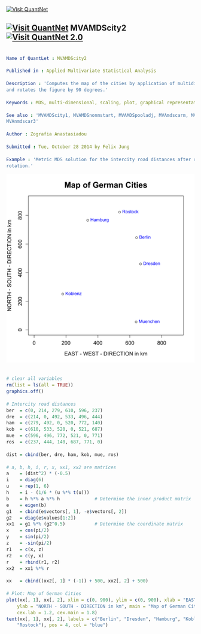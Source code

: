 
[<img src="https://github.com/QuantLet/Styleguide-and-Validation-procedure/blob/master/pictures/banner.png" alt="Visit QuantNet">](http://quantlet.de/index.php?p=info)

## [<img src="https://github.com/QuantLet/Styleguide-and-Validation-procedure/blob/master/pictures/qloqo.png" alt="Visit QuantNet">](http://quantlet.de/) **MVAMDScity2** [<img src="https://github.com/QuantLet/Styleguide-and-Validation-procedure/blob/master/pictures/QN2.png" width="60" alt="Visit QuantNet 2.0">](http://quantlet.de/d3/ia)

```yaml

Name of QuantLet : MVAMDScity2

Published in : Applied Multivariate Statistical Analysis

Description : 'Computes the map of the cities by application of multidimensional scaling. Reflects
and rotates the figure by 90 degrees.'

Keywords : MDS, multi-dimensional, scaling, plot, graphical representation

See also : 'MVAMDScity1, MVAMDSnonmstart, MVAMDSpooladj, MVAmdscarm, MVAnmdscar1, MVAnmdscar2,
MVAnmdscar3'

Author : Zografia Anastasiadou

Submitted : Tue, October 28 2014 by Felix Jung

Example : 'Metric MDS solution for the intercity road distances after reflection and 90 degrees
rotation.'

```

![Picture1](MVAMDScity2_1.png)


```r

# clear all variables
rm(list = ls(all = TRUE))
graphics.off()

# Intercity road distances
ber  = c(0, 214, 279, 610, 596, 237)
dre  = c(214, 0, 492, 533, 496, 444)
ham  = c(279, 492, 0, 520, 772, 140)
kob  = c(610, 533, 520, 0, 521, 687)
mue  = c(596, 496, 772, 521, 0, 771)
ros  = c(237, 444, 140, 687, 771, 0)

dist = cbind(ber, dre, ham, kob, mue, ros)

# a, b, h, i, r, x, xx1, xx2 are matrices
a    = (dist^2) * (-0.5)
i    = diag(6)
u    = rep(1, 6)
h    = i - (1/6 * (u %*% t(u)))
b    = h %*% a %*% h             # Determine the inner product matrix
e    = eigen(b)
g1   = cbind(e$vectors[, 1], -e$vectors[, 2])
g2   = diag(e$values[1:2])
xx1  = g1 %*% (g2^0.5)           # Determine the coordinate matrix
x    = cos(pi/2)
y    = sin(pi/2)
z    = -sin(pi/2)
r1   = c(x, z)
r2   = c(y, x)
r    = rbind(r1, r2)
xx2  = xx1 %*% r

xx   = cbind((xx2[, 1] * (-1)) + 500, xx2[, 2] + 500)

# Plot: Map of German Cities
plot(xx[, 1], xx[, 2], xlim = c(0, 900), ylim = c(0, 900), xlab = "EAST - WEST - DIRECTION in km", 
    ylab = "NORTH - SOUTH - DIRECTION in km", main = "Map of German Cities", cex.axis = 1.2, 
    cex.lab = 1.2, cex.main = 1.8)
text(xx[, 1], xx[, 2], labels = c("Berlin", "Dresden", "Hamburg", "Koblenz", "Muenchen", 
    "Rostock"), pos = 4, col = "blue") 

```
